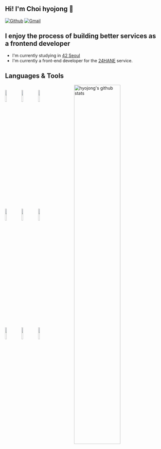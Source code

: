 ## Hi! I'm Choi hyojong 👋
[![Github](https://img.shields.io/badge/-Github-000?style=flat&logo=Github&logoColor=white)](https://github.com/bluedog129)
[![Gmail](https://img.shields.io/badge/-Gmail-c14438?style=flat&logo=Gmail&logoColor=white)](mailto:bluedog129@gmail.com)


## I enjoy the process of building better services as a frontend developer
- I'm currently studying in [42 Seoul](https://github.com/bluedog129/ft_main)
- I'm currently a front-end developer for the [24HANE](https://github.com/bluedog129/24hane-frontend) service.

## Languages & Tools
<p>
  <a href="https://github.com/onimur/handle-path-oz">
    <img width="55%" align="right" alt="hyojong's github stats" src="https://github-readme-stats.vercel.app/api?username=bluedog129&show_icons=true&hide_border=true" />
  </a>
  <br />
  <!-- Your languages and tools. Be careful with the alignment. 
  You can use this sites to get logos: https://www.vectorlogo.zone or https://simpleicons.org/
  -->
  <code><img width="10%" src="https://www.vectorlogo.zone/logos/w3_html5/w3_html5-ar21.svg"></code>
  <code><img width="10%" src="https://www.vectorlogo.zone/logos/netlifyapp_watercss/netlifyapp_watercss-ar21.svg"></code>
  <code><img width="10%" src="https://www.vectorlogo.zone/logos/javascript/javascript-ar21.svg"></code>
  <br />
  <code><img width="10%" src="https://www.vectorlogo.zone/logos/vuejs/vuejs-ar21.svg"></code>
  <code><img width="10%" src="https://www.vectorlogo.zone/logos/figma/figma-ar21.svg"></code>
  <code><img width="10%" src="https://www.vectorlogo.zone/logos/docker/docker-ar21.svg"></code>
  <br />
  <code><img width="10%" src="https://www.vectorlogo.zone/logos/git-scm/git-scm-ar21.svg"></code>
  <code><img width="10%" src="https://www.vectorlogo.zone/logos/github/github-ar21.svg"></code>
  <code><img width="10%" src="https://www.vectorlogo.zone/logos/gnu_bash/gnu_bash-ar21.svg"></code>
</p>

